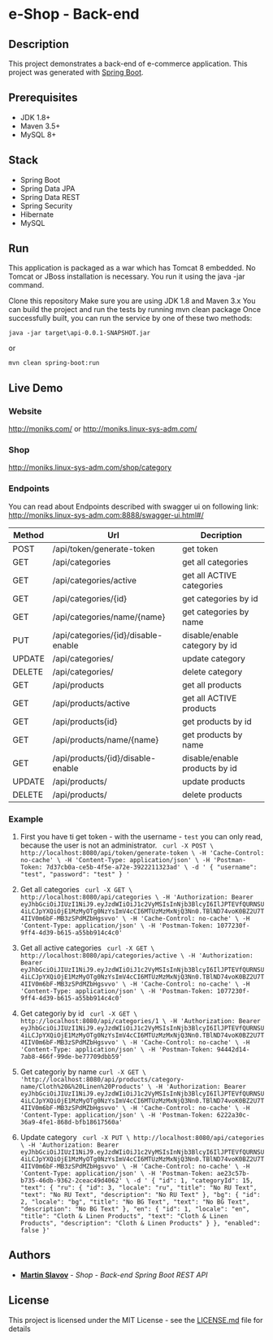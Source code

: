 # e-Shop - Back-end

## Description

This project demonstrates a back-end of e-commerce application. This project was generated with [Spring Boot](https://spring.io/projects/spring-boot).

## Prerequisites
- JDK 1.8+
- Maven 3.5+
- MySQL 8+

## Stack
- Spring Boot
- Spring Data JPA
- Spring Data REST
- Spring Security
- Hibernate
- MySQL

## Run
This application is packaged as a war which has Tomcat 8 embedded. No Tomcat or JBoss installation is necessary. You run it using the java -jar command.

Clone this repository
Make sure you are using JDK 1.8 and Maven 3.x
You can build the project and run the tests by running mvn clean package
Once successfully built, you can run the service by one of these two methods:

`java -jar target\api-0.0.1-SNAPSHOT.jar`

or

`mvn clean spring-boot:run`

## Live Demo
### Website
http://moniks.com/
or
http://moniks.linux-sys-adm.com/

### Shop
http://moniks.linux-sys-adm.com/shop/category



### Endpoints

You can read about Endpoints described with swagger ui on following link:
http://moniks.linux-sys-adm.com:8888/swagger-ui.html#/

| Method | Url | Decription |
| ------ | --- | ---------- |
| POST    |/api/token/generate-token  | get token |
| GET    |/api/categories| get all categories |
| GET    |/api/categories/active| get all ACTIVE categories |
| GET    |/api/categories/{id}| get categories by id|
| GET    |/api/categories/name/{name}| get categories by name|
| PUT    |/api/categories/{id}/disable-enable| disable/enable category by id|
| UPDATE    |/api/categories/| update category |
| DELETE    |/api/categories/| delete category |
| GET    |/api/products| get all products |
| GET    |/api/products/active| get all ACTIVE products |
| GET    |/api/products{id}| get products by id|
| GET    |/api/products/name/{name}| get products by name|
| GET    |/api/products/{id}/disable-enable| disable/enable products by id|
| UPDATE    |/api/products/| update products |
| DELETE    |/api/products/| delete products |




### Example 
1. First you have ti get token - with the username - `test` you can only read, because the user is not an administrator.
` curl -X POST \
  http://localhost:8080/api/token/generate-token \
  -H 'Cache-Control: no-cache' \
  -H 'Content-Type: application/json' \
  -H 'Postman-Token: 7d37cb0a-ce5b-4f5e-a72e-3922211323ad' \
  -d ' { "username": "test", "password": "test" } '`

2. Get all categories
` curl -X GET \
  http://localhost:8080/api/categories \
  -H 'Authorization: Bearer eyJhbGciOiJIUzI1NiJ9.eyJzdWIiOiJ1c2VyMSIsInNjb3BlcyI6IlJPTEVfQURNSU4iLCJpYXQiOjE1MzMyOTg0NzYsImV4cCI6MTUzMzMxNjQ3Nn0.TBlND74voK0BZ2U7T4IIV0m6bF-MB3zSPdMZbHgsvvo' \
  -H 'Cache-Control: no-cache' \
  -H 'Content-Type: application/json' \
  -H 'Postman-Token: 1077230f-9ff4-4d39-b615-a55bb914c4c0'`

3. Get all active categories
` curl -X GET \
  http://localhost:8080/api/categories/active \
  -H 'Authorization: Bearer eyJhbGciOiJIUzI1NiJ9.eyJzdWIiOiJ1c2VyMSIsInNjb3BlcyI6IlJPTEVfQURNSU4iLCJpYXQiOjE1MzMyOTg0NzYsImV4cCI6MTUzMzMxNjQ3Nn0.TBlND74voK0BZ2U7T4IIV0m6bF-MB3zSPdMZbHgsvvo' \
  -H 'Cache-Control: no-cache' \
  -H 'Content-Type: application/json' \
  -H 'Postman-Token: 1077230f-9ff4-4d39-b615-a55bb914c4c0'`

4. Get categoriy by id
` curl -X GET \
  http://localhost:8080/api/categories/1 \
  -H 'Authorization: Bearer eyJhbGciOiJIUzI1NiJ9.eyJzdWIiOiJ1c2VyMSIsInNjb3BlcyI6IlJPTEVfQURNSU4iLCJpYXQiOjE1MzMyOTg0NzYsImV4cCI6MTUzMzMxNjQ3Nn0.TBlND74voK0BZ2U7T4IIV0m6bF-MB3zSPdMZbHgsvvo' \
  -H 'Cache-Control: no-cache' \
  -H 'Content-Type: application/json' \
  -H 'Postman-Token: 94442d14-7ab8-466f-99de-be77709dbb59'`

5. Get categoriy by name
`curl -X GET \
  'http://localhost:8080/api/products/category-name/Cloth%20&%20Linen%20Products' \
  -H 'Authorization: Bearer eyJhbGciOiJIUzI1NiJ9.eyJzdWIiOiJ1c2VyMSIsInNjb3BlcyI6IlJPTEVfQURNSU4iLCJpYXQiOjE1MzMyOTg0NzYsImV4cCI6MTUzMzMxNjQ3Nn0.TBlND74voK0BZ2U7T4IIV0m6bF-MB3zSPdMZbHgsvvo' \
  -H 'Cache-Control: no-cache' \
  -H 'Content-Type: application/json' \
  -H 'Postman-Token: 6222a30c-36a9-4fe1-868d-bfb18617560a'`

6. Update category
` curl -X PUT \
  http://localhost:8080/api/categories \
  -H 'Authorization: Bearer eyJhbGciOiJIUzI1NiJ9.eyJzdWIiOiJ1c2VyMSIsInNjb3BlcyI6IlJPTEVfQURNSU4iLCJpYXQiOjE1MzMyOTg0NzYsImV4cCI6MTUzMzMxNjQ3Nn0.TBlND74voK0BZ2U7T4IIV0m6bF-MB3zSPdMZbHgsvvo' \
  -H 'Cache-Control: no-cache' \
  -H 'Content-Type: application/json' \
  -H 'Postman-Token: ae23c57b-b735-46db-9362-2ceac49d4062' \
  -d ' {
        "id": 1,
        "categoryId": 15,
        "text": {
            "ru": {
                "id": 3,
                "locale": "ru",
                "title": "No RU Text",
                "text": "No RU Text",
                "description": "No RU Text"
            },
            "bg": {
                "id": 2,
                "locale": "bg",
                "title": "No BG Text",
                "text": "No BG Text",
                "description": "No BG Text"
            },
            "en": {
                "id": 1,
                "locale": "en",
                "title": "Cloth & Linen Products",
                "text": "Cloth & Linen Products",
                "description": "Cloth & Linen Products"
            }
        },
        "enabled": false
    }'`

## Authors

* **[Martin Slavov](https://www.linkedin.com/in/slavovmartin)** - *Shop - Back-end Spring Boot REST API*


## License

This project is licensed under the MIT License - see the [LICENSE.md](https://opensource.org/licenses/MIT) file for details
